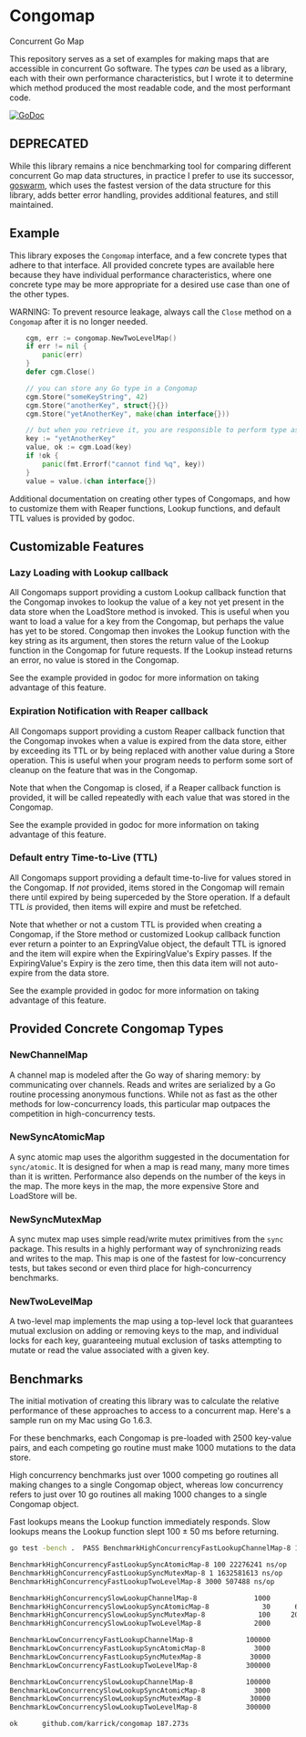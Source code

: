 # Congomap

Concurrent Go Map

This repository serves as a set of examples for making maps that are accessible in concurrent Go
software. The types _can_ be used as a library, each with their own performance characteristics, but
I wrote it to determine which method produced the most readable code, and the most performant code.

[![GoDoc](https://godoc.org/github.com/karrick/congomap?status.svg)](https://godoc.org/github.com/karrick/congomap)

## DEPRECATED

While this library remains a nice benchmarking tool for comparing
different concurrent Go map data structures, in practice I prefer to
use its successor, [goswarm](https://github.com/karrick/goswarm),
which uses the fastest version of the data structure for this library,
adds better error handling, provides additional features, and still
maintained.

## Example

This library exposes the `Congomap` interface, and a few concrete types that adhere to that
interface. All provided concrete types are available here because they have individual performance
characteristics, where one concrete type may be more appropriate for a desired use case than one of
the other types.

WARNING: To prevent resource leakage, always call the `Close` method on a `Congomap` after it is no
longer needed.

```Go
    cgm, err := congomap.NewTwoLevelMap()
    if err != nil {
        panic(err)
    }
    defer cgm.Close()

    // you can store any Go type in a Congomap
    cgm.Store("someKeyString", 42)
    cgm.Store("anotherKey", struct{}{})
    cgm.Store("yetAnotherKey", make(chan interface{}))

    // but when you retrieve it, you are responsible to perform type assertions
    key := "yetAnotherKey"
    value, ok := cgm.Load(key)
    if !ok {
        panic(fmt.Errorf("cannot find %q", key))
    }
    value = value.(chan interface{})
```

Additional documentation on creating other types of Congomaps, and how to customize them with Reaper
functions, Lookup functions, and default TTL values is provided by godoc.

## Customizable Features

### Lazy Loading with Lookup callback

All Congomaps support providing a custom Lookup callback function that the Congomap invokes to
lookup the value of a key not yet present in the data store when the LoadStore method is
invoked. This is useful when you want to load a value for a key from the Congomap, but perhaps the
value has yet to be stored. Congomap then invokes the Lookup function with the key string as its
argument, then stores the return value of the Lookup function in the Congomap for future
requests. If the Lookup instead returns an error, no value is stored in the Congomap.

See the example provided in godoc for more information on taking advantage of this feature.

### Expiration Notification with Reaper callback

All Congomaps support providing a custom Reaper callback function that the Congomap invokes when a
value is expired from the data store, either by exceeding its TTL or by being replaced with another
value during a Store operation. This is useful when your program needs to perform some sort of
cleanup on the feature that was in the Congomap.

Note that when the Congomap is closed, if a Reaper callback function is provided, it will be called
repeatedly with each value that was stored in the Congomap.

See the example provided in godoc for more information on taking advantage of this feature.

### Default entry Time-to-Live (TTL)

All Congomaps support providing a default time-to-live for values stored in the Congomap. If *not*
provided, items stored in the Congomap will remain there until expired by being superceded by the
Store operation. If a default TTL *is* provided, then items will expire and must be refetched.

Note that whether or not a custom TTL is provided when creating a Congomap, if the Store method or
customized Lookup callback function ever return a pointer to an ExpringValue object, the default TTL
is ignored and the item will expire when the ExpiringValue's Expiry passes. If the ExpiringValue's
Expiry is the zero time, then this data item will not auto-expire from the data store.

See the example provided in godoc for more information on taking advantage of this feature.

## Provided Concrete Congomap Types

### NewChannelMap

A channel map is modeled after the Go way of sharing memory: by communicating over channels. Reads
and writes are serialized by a Go routine processing anonymous functions. While not as fast as the
other methods for low-concurrency loads, this particular map outpaces the competition in
high-concurrency tests.

### NewSyncAtomicMap

A sync atomic map uses the algorithm suggested in the documentation for `sync/atomic`. It is
designed for when a map is read many, many more times than it is written. Performance also depends
on the number of the keys in the map. The more keys in the map, the more expensive Store and
LoadStore will be.

### NewSyncMutexMap

A sync mutex map uses simple read/write mutex primitives from the `sync` package. This results in a
highly performant way of synchronizing reads and writes to the map. This map is one of the fastest
for low-concurrency tests, but takes second or even third place for high-concurrency benchmarks.

### NewTwoLevelMap

A two-level map implements the map using a top-level lock that guarantees mutual exclusion on adding
or removing keys to the map, and individual locks for each key, guaranteeing mutual exclusion of
tasks attempting to mutate or read the value associated with a given key.

## Benchmarks

The initial motivation of creating this library was to calculate the relative performance of these
approaches to access to a concurrent map. Here's a sample run on my Mac using Go 1.6.3.

For these benchmarks, each Congomap is pre-loaded with 2500 key-value pairs, and each competing go
routine must make 1000 mutations to the data store.

High concurrency benchmarks just over 1000 competing go routines all making changes to a single
Congomap object, whereas low concurrency refers to just over 10 go routines all making 1000 changes
to a single Congomap object.

Fast lookups means the Lookup function immediately responds. Slow lookups means the Lookup function
slept 100 ± 50 ms before returning.

```bash
go test -bench .  PASS BenchmarkHighConcurrencyFastLookupChannelMap-8 1000 1719902 ns/op

BenchmarkHighConcurrencyFastLookupSyncAtomicMap-8 100 22276241 ns/op
BenchmarkHighConcurrencyFastLookupSyncMutexMap-8 1 1632581613 ns/op
BenchmarkHighConcurrencyFastLookupTwoLevelMap-8 3000 507488 ns/op

BenchmarkHighConcurrencySlowLookupChannelMap-8              1000       1625607 ns/op
BenchmarkHighConcurrencySlowLookupSyncAtomicMap-8             30      60743763 ns/op
BenchmarkHighConcurrencySlowLookupSyncMutexMap-8             100     202947478 ns/op
BenchmarkHighConcurrencySlowLookupTwoLevelMap-8             2000        541066 ns/op

BenchmarkLowConcurrencyFastLookupChannelMap-8             100000         16790 ns/op
BenchmarkLowConcurrencyFastLookupSyncAtomicMap-8            3000        383506 ns/op
BenchmarkLowConcurrencyFastLookupSyncMutexMap-8            30000         35809 ns/op
BenchmarkLowConcurrencyFastLookupTwoLevelMap-8            300000          5335 ns/op

BenchmarkLowConcurrencySlowLookupChannelMap-8             100000         17335 ns/op
BenchmarkLowConcurrencySlowLookupSyncAtomicMap-8            3000        819874 ns/op
BenchmarkLowConcurrencySlowLookupSyncMutexMap-8            30000         33580 ns/op
BenchmarkLowConcurrencySlowLookupTwoLevelMap-8            300000          5229 ns/op

ok      github.com/karrick/congomap	187.273s
```
